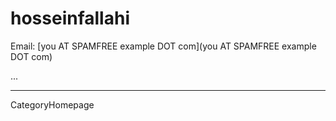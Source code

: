 
# hosseinfallahi

Email: [you AT SPAMFREE example DOT com](you AT SPAMFREE example DOT com)

...

----
CategoryHomepage
